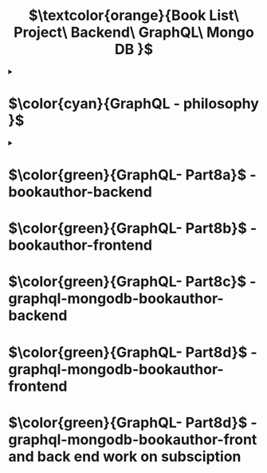 <h1 align="center"> $\textcolor{orange}{Book List\ Project\ Backend\ GraphQL\ Mongo DB }$
</h1>

<details>
<summary>

# $\color{cyan}{GraphQL - philosophy }$

 </summary>

\*\*\* Copyright of University Helsinki Fullstack note Part8a

In recent years, GraphQL, developed by Facebook, has become popular for communication between web applications and servers.

The GraphQL philosophy is very different from REST. REST is resource-based. Every resource, for example a user, has its own address which identifies it, for example /users/10. All operations done to the resource are done with HTTP requests to its URL. The action depends on the HTTP method used.

The resource-basedness of REST works well in most situations. However, it can be a bit awkward sometimes.

Let's consider the following example: our bloglist application contains some kind of social media functionality, and we would like to show a list of all the blogs that were added by users who have commented on any of the blogs we follow.

If the server implemented a REST API, we would probably have to do multiple HTTP requests from the browser before we had all the data we wanted. The requests would also return a lot of unnecessary data, and the code on the browser would probably be quite complicated.

If this was an often-used functionality, there could be a REST endpoint for it. If there were a lot of these kinds of scenarios however, it would become very laborious to implement REST endpoints for all of them.

A GraphQL server is well-suited for these kinds of situations.

The main principle of GraphQL is that the code on the browser forms a query describing the data wanted, and sends it to the API with an HTTP POST request. Unlike REST, all GraphQL queries are sent to the same address, and their type is POST.

The data described in the above scenario could be fetched with (roughly) the following query:

query FetchBlogsQuery {
user(username: "mluukkai") {
followedUsers {
blogs {
comments {
user {
blogs {
title
}
}
}
}
}
}
}

</details>

<details>

# $\color{cyan}{GraphQL- Part8}$

<summary>

# $\color{green}{GraphQL- Part8a}$ - bookauthor-backend

# $\color{green}{GraphQL- Part8b}$ - bookauthor-frontend

# $\color{green}{GraphQL- Part8c}$ - graphql-mongodb-bookauthor-backend

# $\color{green}{GraphQL- Part8d}$ - graphql-mongodb-bookauthor-frontend

# $\color{green}{GraphQL- Part8d}$ - graphql-mongodb-bookauthor-front and back end work on subsciption

</details>
